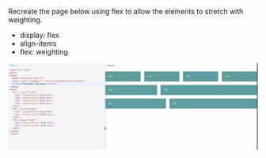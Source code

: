 Recreate the page below using flex to allow the elements to stretch with weighting.
- display: flex
- align-items
- flex: weighting

![Model](img/flex-columns.gif)